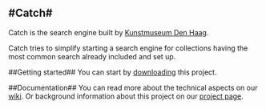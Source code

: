 #Catch#
-

Catch is the search engine built by [Kunstmuseum Den Haag](https://www.kunstmuseum.nl/).

Catch tries to simplify starting a search engine for collections having the most common
search already included and set up.

##Getting started##
You can start by [downloading](https://github.com/gemeentemuseum/catch/zipball/master)
this project.

##Documentation##
You can read more about the technical aspects on our [wiki](https://github.com/gemeentemuseum/catch/wiki).
Or background information about this project on our [project page](http://gemeentemuseum.github.com/catch/).
